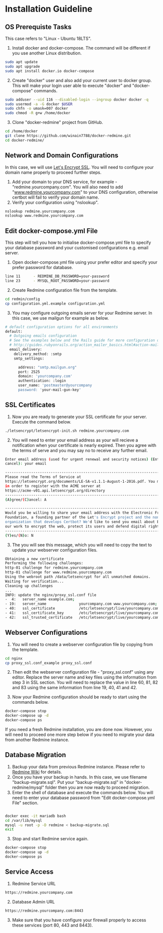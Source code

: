# Installation Guideline

## OS Prerequiste Tasks

This case refers to "Linux - Ubuntu 18LTS".

1) Install docker and docker-compose. The command will be different if you use another Linux distribution.

``` bash
sudo apt update
sudo apt upgrade
sudo apt install docker.io docker-compose
```

2) Create "docker" user and also add your current user to docker group. This will make your login user able to execute "docker" and "docker-compose" commands.

``` bash
sudo adduser --uid 116 --disabled-login --ingroup docker docker -q
sudo usermod -a -G docker $USER
sudo chfn -o umask=007 docker
sudo chmod -R g+w /home/docker
```

3) Clone "docker-redmine" project from GitHub.

``` bash
cd /home/docker
git clone https://github.com/winain7788/docker-redmine.git
cd docker-redmine/
```

## Network and Domain Configurations

In this case, we will use [Let's Encrypt SSL](https://letsencrypt.org/getting-started/). You will need to configure your domain name properly to proceed further steps.

1) Add your domain to your DNS service, for example - "redmine.yourcompany.com". You will also need to add "www.redmine.yourcompany.com" to your DNS configuration, otherwise certbot will fail to verify your domain name.
2) Verify your configuration using "nslookup".

``` bash
nslookup redmine.yourcompany.com
nslookup www.redmine.yourcompany.com
```

## Edit docker-compose.yml File

This step will tell you how to initialise docker-compose.yml file to specify your database password and your customised configurations e.g. email server.

1) Open docker-compose.yml file using your prefer editor and specify your prefer password for database.

``` bash
line 11      - REDMINE_DB_PASSWORD=your-password
line 23      - MYSQL_ROOT_PASSWORD=your-password
```

2) Create Redmine configuration file from the template.

``` bash
cd redmin/config
cp configuration.yml.example configuration.yml
```

3) You may configure outgoing emails server for your Redmine server. In this case, we use mailgun for example as below.

``` bash
# default configuration options for all environments
default:
  # Outgoing emails configuration
  # See the examples below and the Rails guide for more configuration options:
  # http://guides.rubyonrails.org/action_mailer_basics.html#action-mailer-configuration
  email_delivery:
    delivery_method: :smtp
    smtp_settings:

      address: "smtp.mailgun.org"
      port: 2525
      domain: 'yourcompany.com'
      authentication: :login
      user_name: 'postmaster@yourcompany
      password: 'your-mail-gun-key'
```

## SSL Certificates

1) Now you are ready to generate your SSL certificate for your server. Execute the command below.

``` bash
./letsencrypt/letsencrypt-init.sh redmine.yourcompany.com
```

2) You will need to enter your email address as your will recieve a notification when your certificate is nearly expired. Then you agree with the terms of serve and you may say no to receive any further email.

``` bash
Enter email address (used for urgent renewal and security notices) (Enter 'c' to
cancel): your email

-------------------------------------------------------------------------------
Please read the Terms of Service at
https://letsencrypt.org/documents/LE-SA-v1.1.1-August-1-2016.pdf. You must agree
in order to register with the ACME server at
https://acme-v01.api.letsencrypt.org/directory
-------------------------------------------------------------------------------
(A)gree/(C)ancel: A

-------------------------------------------------------------------------------
Would you be willing to share your email address with the Electronic Frontier
Foundation, a founding partner of the Let's Encrypt project and the non-profit
organization that develops Certbot? We'd like to send you email about EFF and
our work to encrypt the web, protect its users and defend digital rights.
-------------------------------------------------------------------------------
(Y)es/(N)o: N
```

3) The you will see this message, which you will need to copy the text to update your webserver configuration files.

``` bash
Obtaining a new certificate
Performing the following challenges:
http-01 challenge for redmine.yourcompany.com
http-01 challenge for www.redmine.yourcompany.com
Using the webroot path /data/letsencrypt for all unmatched domains.
Waiting for verification...
Cleaning up challenges
...
INFO: update the nginx/proxy_ssl.conf file
-  4:   server_name example.com;
- 19:   server_name               yourcompany.com www.yourcompany.com;
- 40:   ssl_certificate           /etc/letsencrypt/live/yourcompany.com/fullchain.pem;
- 41:   ssl_certificate_key       /etc/letsencrypt/live/yourcompany.com/privkey.pem;
- 42:   ssl_trusted_certificate   /etc/letsencrypt/live/yourcompany.com/chain.pem;
```

## Webserver Configurations

1) You will need to create a webserver configuration file by copying from the template.

``` bash
cd nginx
cp proxy_ssl.conf_example proxy_ssl.conf
```

2) Then edit the webserver configuration file - "proxy_ssl.conf" using any editor. Replace the server name and key files using the information from step 3 in SSL section. You will need to replace the value in line 60, 81, 82 and 83 using the same information from line 19, 40, 41 and 42.

3) Now your Redmine configuration should be ready to start using the commands below.

``` bash
docker-compose stop
docker-compose up -d
docker-compose ps
```

If you need a fresh Redmine installation, you are done now. However, you will need to proceed one more step below if you need to migrate your data from another Redmine instance.

## Database Migration

1) Backup your data from previous Redmine instance. Please refer to [Redmine Wiki](https://www.redmine.org/projects/redmine/wiki/RedmineBackupRestore) for details.
2) Once you have your backup in hands. In this case, we use filename  "backup-migrate.sql". Put your "backup-migrate.sql" in "docker-redmine/mysql" folder then you are now ready to proceed migration.
3) Enter the shell of database and execute the commands below. You will need to enter your database password from "Edit docker-compose.yml File" section.

``` bash

docker exec -it mariadb bash
cd /var/lib/mysql
mysql -u root -p -D redmine < backup-migrate.sql
exit
```

3) Stop and start Redmine service again.

``` bash
docker-compose stop
docker-compose up -d
docker-compose ps
```

## Service Access

1) Redmine Service URL

``` bash
https://redmine.yourcompany.com
```

2) Database Admin URL

``` bash
https://redmine.yourcompany.com:8443
```

3) Make sure that you have configure your firewall properly to access these services (port 80, 443 and 8443).
